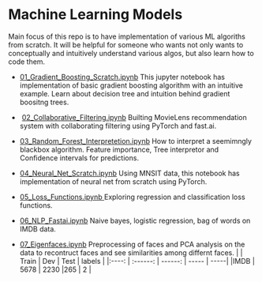 # Machine Learning Models


Main focus of this repo is to have implementation of various ML algoriths from scratch. It will be helpful for someone who wants not only wants to conceptually and intuitively understand various algos, but also learn how to code them. 
  
* [01_Gradient_Boosting_Scratch.ipynb](notebooks/01_Gradient_Boosting_Scratch.ipynb)
This jupyter notebook has implementation of basic gradient boosting algorithm with an intuitive example. Learn about decision tree and intuition behind gradient boositng trees.

*  [02_Collaborative_Filtering.ipynb](notebooks/02_Collaborative_Filtering.ipynb)
Builting MovieLens recommendation system with collaborating filtering using PyTorch and fast.ai.

* [03_Random_Forest_Interpretetion.ipynb](notebooks/03_Random_Forest_Interpretetion.ipynb)
How to interpret a seemimngly blackbox algorithm. Feature importance, Tree interpretor and Confidence intervals for predictions.

* [04_Neural_Net_Scratch.ipynb](notebooks/04_Neural_Net_Scratch.ipynb)
Using MNSIT data, this notebook has implementation of neural net from scratch using PyTorch.

* [05_Loss_Functions.ipynb	](notebooks/05_Loss_Functions.ipynb	)
Exploring regression and classification loss functions. 
  
* [06_NLP_Fastai.ipynb](notebooks/06_NLP_Fastai.ipynb)
Naive bayes, logistic regression, bag of words on IMDB data.

* [07_Eigenfaces.ipynb](notebooks/07_Eigenfaces.ipynb	)
Preprocessing of faces and PCA analysis on the data to recontruct faces and see similarities among differnt faces.
|   | Train  | Dev  | Test | labels |
|:----: | :------: | ------: | ----- | -----|
|IMDB  | 5678  | 2230  |265   | 2   |
